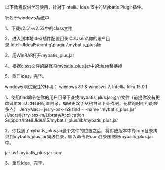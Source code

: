 以下教程仅供学习使用，针对于IntelliJ Idea 15中的Mybatis Plugin插件。

针对于windows系统中

1、下载v2.51~v2.53中的class文件

2、进入到本地Idea插件配置目录
C:\Users\你的账户目录\.IntelliJIdea15\config\plugins\mybatis_plus\lib

3、用WinRAR打开mybatis_plus.jar

4、根据class文件的路径将mybatis_plus.jar中的class替换掉

5、重启Idea，完毕。

windows测试通过的环境：
windows 8.1 & windows 7, IntelliJ Idea 15.0.1

1、使用find命令在你的用户目录下查找mybatis_plus.jar这个文件（前提你没有更改过IntelliJ Idea的配置目录，如果更改了从根目录下查找吧，花费的时间可能会多点）
JerryMac:~ jerry-osx-m$ find ~ -name "mybatis_plus.jar"
/Users/jerry-osx-m/Library/Application Support/IntelliJIdea15/mybatis_plus/lib/mybatis_plus.jar


2、你找到了mybatis_plus.jar这个文件的位置之后，将对应版本中的com目录拷贝到mybatis_plus.jar同级目录，输入命令将com目录压缩进mybatis_plus.jar中。

jar uvf mybatis_plus.jar com

3、重启Idea，完毕。
